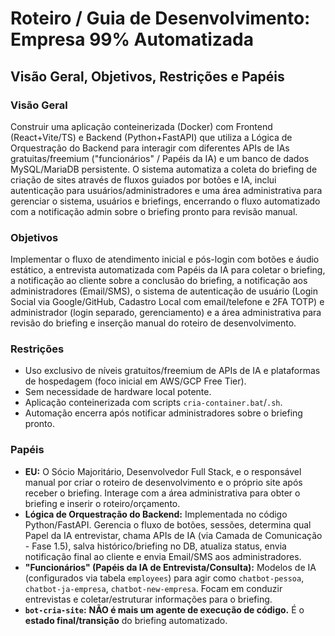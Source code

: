 # Roteiro / Guia de Desenvolvimento: Empresa 99% Automatizada

## Visão Geral, Objetivos, Restrições e Papéis

### Visão Geral
Construir uma aplicação conteinerizada (Docker) com Frontend (React+Vite/TS) e Backend (Python+FastAPI) que utiliza a Lógica de Orquestração do Backend para interagir com diferentes APIs de IAs gratuitas/freemium ("funcionários" / Papéis da IA) e um banco de dados MySQL/MariaDB persistente. O sistema automatiza a coleta do briefing de criação de sites através de fluxos guiados por botões e IA, inclui autenticação para usuários/administradores e uma área administrativa para gerenciar o sistema, usuários e briefings, encerrando o fluxo automatizado com a notificação admin sobre o briefing pronto para revisão manual.

### Objetivos
Implementar o fluxo de atendimento inicial e pós-login com botões e áudio estático, a entrevista automatizada com Papéis da IA para coletar o briefing, a notificação ao cliente sobre a conclusão do briefing, a notificação aos administradores (Email/SMS), o sistema de autenticação de usuário (Login Social via Google/GitHub, Cadastro Local com email/telefone e 2FA TOTP) e administrador (login separado, gerenciamento) e a área administrativa para revisão do briefing e inserção manual do roteiro de desenvolvimento.

### Restrições
* Uso exclusivo de níveis gratuitos/freemium de APIs de IA e plataformas de hospedagem (foco inicial em AWS/GCP Free Tier).
* Sem necessidade de hardware local potente.
* Aplicação conteinerizada com scripts `cria-container.bat`/`.sh`.
* Automação encerra após notificar administradores sobre o briefing pronto.

### Papéis
* **EU:** O Sócio Majoritário, Desenvolvedor Full Stack, e o responsável manual por criar o roteiro de desenvolvimento e o próprio site após receber o briefing. Interage com a área administrativa para obter o briefing e inserir o roteiro/orçamento.
* **Lógica de Orquestração do Backend:** Implementada no código Python/FastAPI. Gerencia o fluxo de botões, sessões, determina qual Papel da IA entrevistar, chama APIs de IA (via Camada de Comunicação - Fase 1.5), salva histórico/briefing no DB, atualiza status, envia notificação final ao cliente e envia Email/SMS aos administradores.
* **"Funcionários" (Papéis da IA de Entrevista/Consulta):** Modelos de IA (configurados via tabela `employees`) para agir como `chatbot-pessoa`, `chatbot-ja-empresa`, `chatbot-new-empresa`. Focam em conduzir entrevistas e coletar/estruturar informações para o briefing.
* **`bot-cria-site`:** **NÃO é mais um agente de execução de código.** É o **estado final/transição** do briefing automatizado.